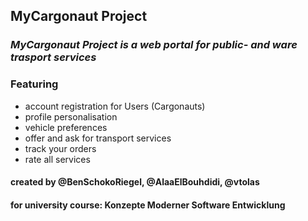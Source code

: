 ## MyCargonaut Project  
### ***MyCargonaut Project is a web portal for public- and ware trasport services***  
### Featuring
- account registration for Users (Cargonauts)
- profile personalisation
- vehicle preferences
- offer and ask for transport services
- track your orders
- rate all services

#### created by @BenSchokoRiegel, @AlaaElBouhdidi, @vtolas
#### for university course: Konzepte Moderner Software Entwicklung
